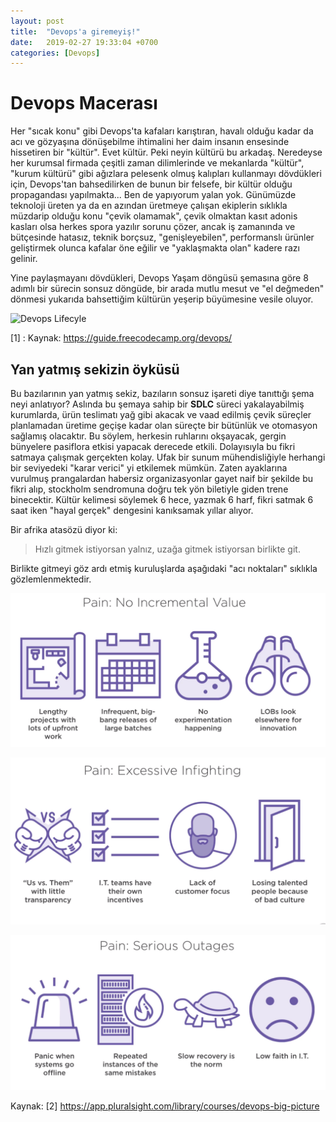```yaml
---
layout: post
title:  "Devops'a giremeyiş!"
date:   2019-02-27 19:33:04 +0700
categories: [Devops]
---
```

# Devops Macerası

  Her "sıcak konu" gibi Devops'ta kafaları karıştıran, havalı olduğu kadar da acı ve gözyaşına dönüşebilme ihtimalini her daim insanın ensesinde hissetiren bir "kültür". Evet kültür. Peki neyin kültürü bu arkadaş. Neredeyse her kurumsal firmada çeşitli zaman dilimlerinde ve mekanlarda "kültür", "kurum kültürü" gibi ağızlara pelesenk olmuş kalıpları kullanmayı dövdükleri için, Devops'tan bahsedilirken de bunun bir felsefe, bir kültür olduğu propagandası yapılmakta... Ben de yapıyorum yalan yok. Günümüzde teknoloji üreten ya da en azından üretmeye çalışan ekiplerin sıklıkla müzdarip olduğu konu "çevik olamamak", çevik olmaktan kasıt adonis kasları olsa herkes spora yazılır sorunu çözer, ancak iş zamanında ve bütçesinde hatasız, teknik borçsuz, "genişleyebilen", performanslı ürünler geliştirmek olunca kafalar öne eğilir ve "yaklaşmakta olan" kadere razı gelinir. 
  
Yine paylaşmayanı dövdükleri, Devops Yaşam döngüsü şemasına göre 8 adımlı bir sürecin sonsuz döngüde, bir arada mutlu mesut ve "el değmeden" dönmesi yukarıda bahsettiğim kültürün yeşerip büyümesine vesile oluyor. 

![Devops Lifecyle](http://blog.xebialabs.com/wp-content/uploads/2016/03/DevOps-cycle-PPT-COLOURS.png "Devops Lifecycle")

[1] : Kaynak: https://guide.freecodecamp.org/devops/


## Yan yatmış sekizin öyküsü

Bu bazılarının yan yatmış sekiz, bazıların sonsuz işareti diye tanıttığı şema neyi anlatıyor? Aslında bu şemaya sahip bir **SDLC** süreci yakalayabilmiş kurumlarda, ürün teslimatı yağ gibi akacak ve vaad edilmiş çevik süreçler planlamadan üretime geçişe kadar olan süreçte bir bütünlük ve otomasyon sağlamış olacaktır. Bu söylem, herkesin ruhlarını okşayacak, gergin bünyelere pasiflora etkisi yapacak derecede etkili. Dolayısıyla bu fikri satmaya çalışmak gerçekten kolay. Ufak bir sunum mühendisliğiyle herhangi bir seviyedeki "karar verici" yi etkilemek mümkün. Zaten ayaklarına vurulmuş prangalardan habersiz organizasyonlar gayet naif bir şekilde bu fikri alıp, stockholm sendromuna doğru tek yön biletiyle giden trene binecektir. Kültür kelimesi söylemek 6 hece, yazmak 6 harf, fikri satmak 6 saat iken "hayal gerçek" dengesini kanıksamak yıllar alıyor. 

Bir afrika atasözü diyor ki:
>Hızlı gitmek istiyorsan yalnız, uzağa gitmek istiyorsan birlikte git.

Birlikte gitmeyi göz ardı etmiş kuruluşlarda aşağıdaki "acı noktaları" sıklıkla gözlemlenmektedir. 


![No Incremental Value](https://github.com/agozdogan/agozdogan.github.io/blob/27-%C5%9Eubat-2019/static/img/No%20Incremental%20Value.png "No Incremental Value")

![Excessive Infighting](https://github.com/agozdogan/agozdogan.github.io/blob/27-%C5%9Eubat-2019/static/img/Excessive%20InFighting.png "Excessive Infighting")

![Serious Outages](https://github.com/agozdogan/agozdogan.github.io/blob/27-%C5%9Eubat-2019/static/img/Serious%20Outages.png "Serious Outages")

Kaynak: [2] https://app.pluralsight.com/library/courses/devops-big-picture


